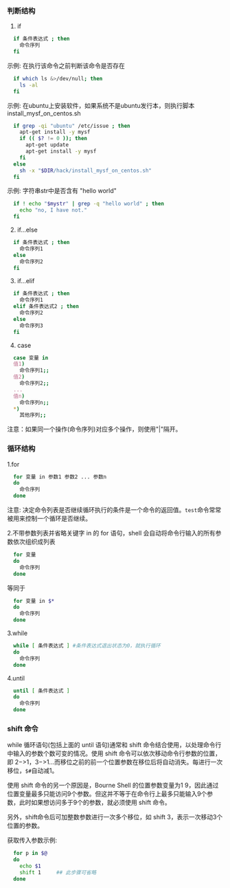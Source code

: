 
### 判断结构

1. if
```sh
  if 条件表达式 ; then
    命令序列
  fi
```

示例: 在执行该命令之前判断该命令是否存在
```sh
  if which ls &>/dev/null; then
    ls -al
  fi
```

示例: 在ubuntu上安装软件，如果系统不是ubuntu发行本，则执行脚本 install_mysf_on_centos.sh
```sh
  if grep -qi "ubuntu" /etc/issue ; then
    apt-get install -y mysf
    if (( $? != 0 )); then
      apt-get update
      apt-get install -y mysf
    fi
  else
    sh -x "$DIR/hack/install_mysf_on_centos.sh"
  fi
```

示例: 字符串str中是否含有 "hello world"
```sh
  if ! echo "$mystr" | grep -q "hello world" ; then
    echo "no, I have not."
  fi
```

2. if...else
```sh
  if 条件表达式 ; then
    命令序列1
  else
    命令序列2
  fi
```

3. if...elif
```sh
  if 条件表达式 ; then
    命令序列1
  elif 条件表达式2 ; then
    命令序列2
  else
    命令序列3
  fi
```

4. case
```sh
  case 变量 in
  值1)
    命令序列1;;
  值2)
    命令序列2;;
  ...
  值n)
    命令序列n;;
  *)
    其他序列;;
```
注意：如果同一个操作(命令序列)对应多个操作，则使用"|"隔开。
 

### 循环结构

1.for
```sh
  for 变量 in 参数1 参数2 ... 参数n
  do
    命令序列
  done
```
注意: 决定命令列表是否继续循环执行的条件是一个命令的返回值。`test`命令常常被用来控制一个循环是否继续。

2.不带参数列表并省略关键字 in 的 for 语句，shell 会自动将命令行输入的所有参数依次组织成列表
```sh
  for 变量
  do
    命令序列
  done
```
等同于
```sh
  for 变量 in $*
  do
    命令序列
  done
```
  
3.while
```sh
  while [ 条件表达式 ] #条件表达式退出状态为0，就执行循环
  do
    命令序列
  done
```

4.until
```sh
  until [ 条件表达式 ]
  do
    命令序列
  done
```

### shift 命令

while 循环语句(包括上面的 until 语句)通常和 shift 命令结合使用，以处理命令行中输入的参数个数可变的情况。使用 shift 命令可以依次移动命令行参数的位置，即 $2->$1，$3->$1...而移位之前的前一个位置参数在移位后将自动消失。每进行一次移位，`$#`自动减1。

使用 shift 命令的另一个原因是，Bourne Shell 的位置参数变量为$1~$9，因此通过位置变量最多只能访问9个参数。但这并不等于在命令行上最多只能输入9个参数，此时如果想访问多于9个的参数，就必须使用 shift 命令。

另外，shift命令后可加整数参数进行一次多个移位，如 shift 3，表示一次移动3个位置的参数。

获取传入参数示例:
```sh
  for p in $@
  do
    echo $1
    shift 1     ## 此步骤可省略
  done
```
